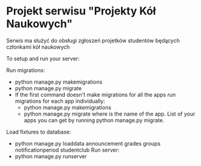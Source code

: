# Projekt serwisu "Projekty Kół Naukowych"

Serwis ma służyć do obsługi zgłoszeń projetków studentów będących członkami kół naukowych


To setup and run your server:







Run migrations:
  - python manage.py makemigrations
  - python manage.py migrate
  - If the first command doesn't make migrations for all the apps run migrations for each app individually:
    - python manage.py makemigrations <appname>
    - python manage.py migrate <appname>
    where <appname> is the name of the app. List of your apps you can get by running python manage.py migrate.

Load fixtures to database:
  - python manage.py loaddata announcement grades groups notificationperiod studentclub
Run server:
  - python manage.py runserver
